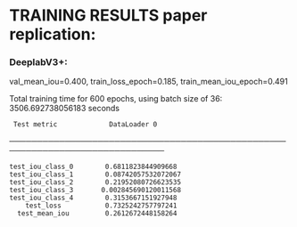 # TRAINING RESULTS paper replication:

### DeeplabV3+: 
val_mean_iou=0.400, train_loss_epoch=0.185, train_mean_iou_epoch=0.491

Total training time for 600 epochs, using batch size of 36: 3506.692738056183 seconds

     Test metric             DataLoader 0
──────────────────────────────────────────────────────────────────────────────

    test_iou_class_0        0.6811823844909668
    test_iou_class_1        0.08742057532072067
    test_iou_class_2        0.21952080726623535
    test_iou_class_3       0.002845690120011568
    test_iou_class_4        0.3153667151927948
        test_loss           0.7325242757797241
      test_mean_iou         0.2612672448158264